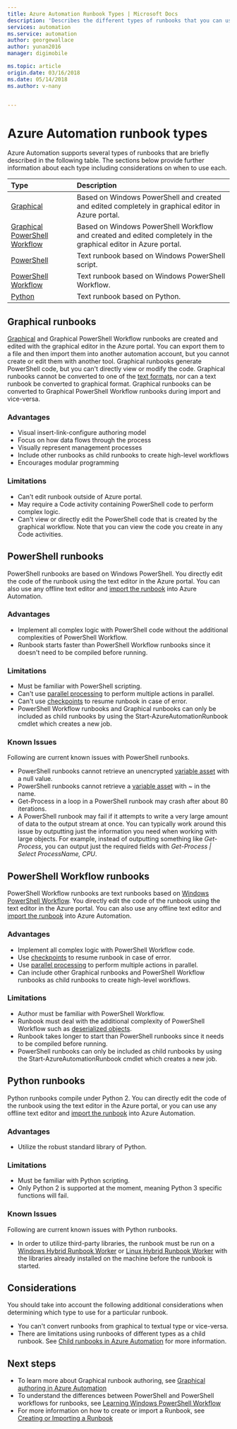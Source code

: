 ```yaml
---
title: Azure Automation Runbook Types | Microsoft Docs
description: 'Describes the different types of runbooks that you can use in Azure Automation and considerations that you should take into account when determining which type to use. '
services: automation
ms.service: automation
author: georgewallace
author: yunan2016
manager: digimobile

ms.topic: article
origin.date: 03/16/2018
ms.date: 05/14/2018
ms.author: v-nany


---
```

# Azure Automation runbook types
Azure Automation supports several types of runbooks that are  briefly described in the following table.  The sections below provide further information about each type including considerations on when to use each.

| Type | Description |
|:--- |:--- |
| [Graphical](#graphical-runbooks) |Based on Windows PowerShell and created and edited completely in graphical editor in Azure portal. |
| [Graphical PowerShell Workflow](#graphical-runbooks) |Based on Windows PowerShell Workflow and created and edited completely in the graphical editor in Azure portal. |
| [PowerShell](#powershell-runbooks) |Text runbook based on Windows PowerShell script. |
| [PowerShell Workflow](#powershell-workflow-runbooks) |Text runbook based on Windows PowerShell Workflow. |
| [Python](#python-runbooks) |Text runbook based on Python. |

## Graphical runbooks
[Graphical](automation-runbook-types.md#graphical-runbooks) and Graphical PowerShell Workflow runbooks are created and edited with the graphical editor in the Azure portal.  You can export them to a file and then import them into another automation account, but you cannot create or edit them with another tool.  Graphical runbooks generate PowerShell code, but you can't directly view or modify the code. Graphical runbooks cannot be converted to one of the [text formats](automation-runbook-types.md), nor can a text runbook be converted to graphical format. Graphical runbooks can be converted to Graphical PowerShell Workflow runbooks during import and vice-versa.

### Advantages
* Visual insert-link-configure authoring model  
* Focus on how data flows through the process  
* Visually represent management processes  
* Include other runbooks as child runbooks to create high-level workflows  
* Encourages modular programming  


### Limitations
* Can't edit runbook outside of Azure portal.
* May require a Code activity containing PowerShell code to perform complex logic.
* Can't view or directly edit the PowerShell code that is created by the graphical workflow. Note that you can view the code you create in any Code activities.

## PowerShell runbooks
PowerShell runbooks are based on Windows PowerShell.  You directly edit the code of the runbook using the text editor in the Azure portal.  You can also use any offline text editor and [import the runbook](http://msdn.microsoft.com/library/azure/dn643637.aspx) into Azure Automation.

### Advantages
* Implement all complex logic with PowerShell code without the additional complexities of PowerShell Workflow. 
* Runbook starts faster than PowerShell Workflow runbooks since it doesn't need to be compiled before running.

### Limitations
* Must be familiar with PowerShell scripting.
* Can't use [parallel processing](automation-powershell-workflow.md#parallel-processing) to perform multiple actions in parallel.
* Can't use [checkpoints](automation-powershell-workflow.md#checkpoints) to resume runbook in case of error.
* PowerShell Workflow runbooks and Graphical runbooks can only be included as child runbooks by using the Start-AzureAutomationRunbook cmdlet which creates a new job.

### Known Issues
Following are current known issues with PowerShell runbooks.

* PowerShell runbooks cannot retrieve an unencrypted [variable asset](automation-variables.md) with a null value.
* PowerShell runbooks cannot retrieve a [variable asset](automation-variables.md) with *~* in the name.
* Get-Process in a loop in a PowerShell runbook may crash after about 80 iterations. 
* A PowerShell runbook may fail if it attempts to write a very large amount of data to the output stream at once.   You can typically work around this issue by outputting just the information you need when working with large objects.  For example, instead of outputting something like *Get-Process*, you can output just the required fields with *Get-Process | Select ProcessName, CPU*.

## PowerShell Workflow runbooks
PowerShell Workflow runbooks are text runbooks based on [Windows PowerShell Workflow](automation-powershell-workflow.md).  You directly edit the code of the runbook using the text editor in the Azure portal.  You can also use any offline text editor and [import the runbook](http://msdn.microsoft.com/library/azure/dn643637.aspx) into Azure Automation.

### Advantages
* Implement all complex logic with PowerShell Workflow code.
* Use [checkpoints](automation-powershell-workflow.md#checkpoints) to resume runbook in case of error.
* Use [parallel processing](automation-powershell-workflow.md#parallel-processing) to perform multiple actions in parallel.
* Can include other Graphical runbooks and PowerShell Workflow runbooks as child runbooks to create high-level workflows.

### Limitations
* Author must be familiar with PowerShell Workflow.
* Runbook must deal with the additional complexity of PowerShell Workflow such as [deserialized objects](automation-powershell-workflow.md#code-changes).
* Runbook takes longer to start than PowerShell runbooks since it needs to be compiled before running.
* PowerShell runbooks can only be included as child runbooks by using the Start-AzureAutomationRunbook cmdlet which creates a new job.

## Python runbooks
Python runbooks compile under Python 2.  You can directly edit the code of the runbook using the text editor in the Azure portal, or you can use any offline text editor and [import the runbook](http://msdn.microsoft.com/library/azure/dn643637.aspx) into Azure Automation.

### Advantages
* Utilize the robust standard library of Python.

### Limitations
* Must be familiar with Python scripting.
* Only Python 2 is supported at the moment, meaning Python 3 specific functions will fail.

### Known Issues
Following are current known issues with Python runbooks.

* In order to utilize third-party libraries, the runbook must be run on a [Windows Hybrid Runbook Worker](https://docs.microsoft.com/azure/automation/automation-windows-hrw-install) or [Linux Hybrid Runbook Worker](https://docs.microsoft.com/azure/automation/automation-linux-hrw-install) with the libraries already installed on the machine before the runbook is started.

## Considerations
You should take into account the following additional considerations when determining which type to use for a particular runbook.

* You can't convert runbooks from graphical to textual type or vice-versa.
* There are limitations using runbooks of different types as a child runbook.  See [Child runbooks in Azure Automation](automation-child-runbooks.md) for more information.

## Next steps
* To learn more about Graphical runbook authoring, see [Graphical authoring in Azure Automation](automation-graphical-authoring-intro.md)
* To understand the differences between PowerShell and PowerShell workflows for runbooks, see [Learning Windows PowerShell Workflow](automation-powershell-workflow.md)
* For more information on how to create or import a Runbook, see [Creating or Importing a Runbook](automation-creating-importing-runbook.md)

